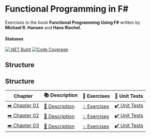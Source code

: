 # Functional Programming in F#

Exercises to the book __Functional Programming Using F#__ written by __Michael R. Hansen__ and __Hans Rischel__.

#### Statuses

[![.NET Build](https://github.com/eminencegrs/fp-in-fs/actions/workflows/dotnet.yml/badge.svg?branch=main)](https://github.com/eminencegrs/fp-in-fs/actions/workflows/dotnet.yml)
[![Code Coverage](https://codecov.io/gh/eminencegrs/fp-in-fs/graph/badge.svg?token=CW5LJZM9VW)](https://codecov.io/gh/eminencegrs/fp-in-fs)

## Structure

## Structure

| Chapter                                      | 📚 Description                                               | 💪 Exercises                                             | 🧪 Unit Tests                                            |
|----------------------------------------------|--------------------------------------------------------------|----------------------------------------------------------|----------------------------------------------------------|
| [➡️ Chapter 01](./src/FPinFSharp.Chapter_01) | [📝 Description](./src/FPinFSharp.Chapter_01/Description.md) | [💡 Exercises](./src/FPinFSharp.Chapter_01/Exercises.fs) | [✔️ Unit Tests](./tests/FPinFSharp.Chapter_01.UnitTests) |
| [➡️ Chapter 02](./src/FPinFSharp.Chapter_02) | [📝 Description](./src/FPinFSharp.Chapter_02/Description.md) | [💡 Exercises](./src/FPinFSharp.Chapter_02/Exercises.fs) | [✔️ Unit Tests](./tests/FPinFSharp.Chapter_02.UnitTests) |
| [➡️ Chapter 03](./src/FPinFSharp.Chapter_03) | [📝 Description](./src/FPinFSharp.Chapter_03/Description.md) | [💡 Exercises](./src/FPinFSharp.Chapter_03/Exercises.fs) | [✔️ Unit Tests](./src/FPinFSharp.Chapter_03.UnitTests)   |
